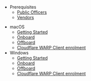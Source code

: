 * Prerequisites
  * [Public Officers](prerequisites-for-onboarding-public-officer-to-seed)
  * [Vendors](prerequisites-for-onboarding-vendors-to-seed)
<!--* SEED onboarding-->
* macOS
  * [Getting Started](seed-pre-onboarding-clean-up-instructions-for-macos)
  * [Onboard](seed-onboarding-instructions-for-macos)
  * [Offboard](seed-offboarding-instructions-for-macos)
  * [Cloudflare WARP Client enrolment](cloudflare-warp-client-enrollment-macos)
* Windows  
  * [Getting Started](seed-pre-onboarding-clean-up-instructions-for-windows)
  * [Onboard](seed-onboarding-instructions-windows)
  * [Offboard](seed-offboarding-instructions-for-windows)
  * [Cloudflare WARP Client enrolment](cloudflare-warp-client-enrollment-windows)
